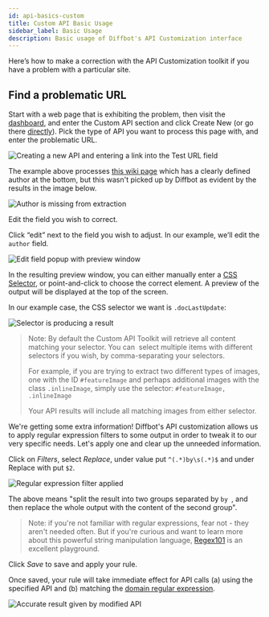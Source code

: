 ```yaml
---
id: api-basics-custom
title: Custom API Basic Usage
sidebar_label: Basic Usage
description: Basic usage of Diffbot's API Customization interface
---
```


Here’s how to make a correction with the API Customization toolkit if you have a problem with a particular site.

## Find a problematic URL

Start with a web page that is exhibiting the problem, then visit the [dashboard](https://app.diffbot.com), and enter the Custom API section and click Create New (or go there [directly](https://app.diffbot.com/custom/create/)). Pick the type of API you want to process this page with, and enter the problematic URL.

![Creating a new API and entering a link into the Test URL field](/img/custom-api-tut/01.jpg)

The example above processes [this wiki page](https://wiki.polkadot.network/docs/en/learn-staking) which has a clearly defined author at the bottom, but this wasn't picked up by Diffbot as evident by the results in the image below.

![Author is missing from extraction](/img/custom-api-tut/02.jpg)

Edit the field you wish to correct.

Click “edit” next to the field you wish to adjust. In our example, we’ll edit the `author` field.

![Edit field popup with preview window](/img/custom-api-tut/03.jpg)

In the resulting preview window, you can either manually enter a [CSS Selector](https://www.w3schools.com/cssref/css_selectors.asp), or point-and-click to choose the correct element. A preview of the output will be displayed at the top of the screen.

In our example case, the CSS selector we want is `.docLastUpdate`:

![Selector is producing a result](/img/custom-api-tut/04.jpg)

> Note: By default the Custom API Toolkit will retrieve all content matching your selector. You can  select multiple items with different selectors if you wish, by comma-separating your selectors.
>
> For example, if you are trying to extract two different types of images, one with the ID `#featureImage` and perhaps additional images with the class `.inlineImage`, simply use the selector: `#featureImage, .inlineImage`
>
> Your API results will include all matching images from either selector.

We're getting some extra information! Diffbot's API customization allows us to apply regular expression filters to some output in order to tweak it to our very specific needs. Let's apply one and clear up the unneeded information.

Click on _Filters_, select _Replace_, under value put `^(.*)by\s(.*)$` and under Replace with put `$2`.

![Regular expression filter applied](/img/custom-api-tut/05.jpg)

The above means "split the result into two groups separated by `by `, and then replace the whole output with the content of the second group".

> Note: if you're not familiar with regular expressions, fear not - they aren't needed often. But if you're curious and want to learn more about this powerful string manipulation language, [Regex101](https://regex101.com) is an excellent playground.

Click _Save_ to save and apply your rule.

Once saved, your rule will take immediate effect for API calls (a) using the specified API and (b) matching the [domain regular expression](guides-domain-regex).

![Accurate result given by modified API](/img/custom-api-tut/06.jpg)
